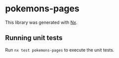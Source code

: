 # pokemons-pages

This library was generated with [Nx](https://nx.dev).

## Running unit tests

Run `nx test pokemons-pages` to execute the unit tests.
